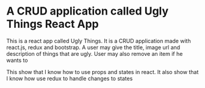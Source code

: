 # A CRUD application called Ugly Things React App

<p>
This is a react app called Ugly Things. It is a CRUD application made with react.js, redux and bootstrap. A user may give the title, image url and description of things that are ugly. User may also remove an item if he wants to
</p>

<p>
This show that I know how to use props and states in react. It also show that I know how use redux to handle changes to states
</p>
